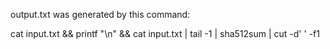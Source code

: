 output.txt was generated by this command:

cat input.txt && printf "\n" && cat input.txt | tail -1 | sha512sum | cut -d' ' -f1
